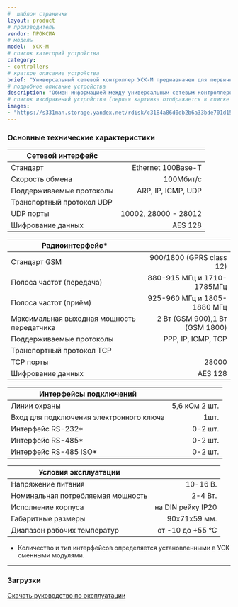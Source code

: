 ```yaml
---
#  шаблон странички
layout: product
# производитель
vendor: ПРОКСИА
# модель
model:  УСК-М
# список категорий устройства
category: 
- controllers
# краткое описание устройства
brief: "Универсальный сетевой контроллер УСК-M предназначен для первичного сбора и обработки информации, а также управления различными исполнительными устройствами в составе системы энергоменеджмента «Спрут-М»."
# подробное описание устройства
description: "Обмен информацией между универсальным сетевым контроллером и другими программно-аппаратными компонентами системы мониторинга и управления производится посредством сети передачи данных на базе технологий Ethernet, GPRS. Сетевой интерфейс контроллера реализован на базе микросхемы KS8721, которая соответствует стандарту Ethernet 100Base-Т. Обмен данными производится поверх протокола UDP, передаваемые данные шифруются по стандарту AES 128 битным ключом. Резервным каналом контроллера является GPRS, который выполнен на базе GSM модуля SIM800. Обмен данными по этому каналу осуществляется поверх протокола TCP, передаваемые данные шифруются по стандарту AES128. Контроллер имеет модульную конструкцию с возможностью подключения модулей расширения, в том числе и с гальванической развязкой в разных вариациях (GSM, RS-232, RS-485, RS-485 ISO)."
# список изображений устройства (первая картинка отображается в списке устройств)
images: 
- "https://s331man.storage.yandex.net/rdisk/c3184a86d0db2b6a33bde701d15b688a2fd64b8ca4d4a15ce81b8a19c97a25b8/5e83659f/fKqInKw3d7bLFOeFnMGnhL4vBl9ZRHdFJX7wqfnS8SRSNX1-mcnwOgXSF7Xzp7WYN9LQBmzpEXL0sDnfshGfa0ObRrULNzPPPS2z98S0rtmr8npumZHI4midPdWhecNq?uid=0&filename=unc-m.png&disposition=inline&hash=&limit=0&content_type=image%2Fpng&tknv=v2&owner_uid=1130000031733223&etag=93fe1cc465374750e209376382c7bcd4&hid=6f054e90a7d0f455566d2a7d64a101c1&fsize=509446&media_type=image&rtoken=Mq4oUxMWvTft&force_default=no&ycrid=na-5370b43e1dbd6ae8edaa2caacd247219-downloader21e&ts=5a228755d65c0&s=cc14da7e9c9abb943c6dc14fb7b5ab921e9623443852458c1fe0606de8636d6a&pb=U2FsdGVkX19qCJeEP5pE2O60Gjea9rZdrIPO5h6kXMQkk2Qq6GSwlvs-SSKeLgPuOWd8zKB1HnDKenOTqA97Q6WkzXZ6TCCjnhtA_LFskxZkf7zUKDoSndG5iB2vb005"
---
```


### Основные технические характеристики

|Сетевой интерфейс||
| ------------- |-------------:|
|Стандарт |	Ethernet 100Base-T|
|Скорость обмена|	100Мбит/с|
|Поддерживаемые протоколы|	ARP, IP, ICMP, UDP|
|Транспортный протокол UDP||
|UDP порты	|10002, 28000 - 28012|
|Шифрование данных|	AES 128|

|Радиоинтерфейс*||
| ------------- |-------------:|
|Стандарт	GSM |900/1800 (GPRS class 12)|
|Полоса частот (передача)	|880-915 МГц и 1710-1785МГц|
|Полоса частот (приём)	|925-960 МГц и 1805-1880 МГц|
|Максимальная выходная мощность передатчика	|2 Вт (GSM 900),1 Вт (GSM 1800)|
|Поддерживаемые протоколы	|PPP, IP, ICMP, TCP|
|Транспортный протокол	TCP||
|TCP порты	|28000|
|Шифрование данных	| AES 128 |

|Интерфейсы подключений||
| ------------- |-------------:|
|Линии охраны |5,6 кОм	2 шт.|
|Вход для подключения электронного ключа |	1шт.|
|Интерфейс RS-232*	|0-2 шт.|
|Интерфейс RS-485*	|0-2 шт.|
|Интерфейс RS-485 ISO*	|0-2 шт.|

|Условия эксплуатации||
| ------------- |-------------:|
|Напряжение питания	|10-16 В.|
|Номинальная потребляемая мощность	|2-4 Вт.|
|Исполнение корпуса |	на DIN рейку IP20|
|Габаритные размеры	|90х71х59 мм.|
|Диапазон рабочих температур 	|от -10 до +55 ℃|

* Количество и тип интерфейсов определяется установленными в УСК сменными модулями.

---

### Загрузки

[Скачать руководство по эксплуатации](https://yadi.sk/i/dKL4rfInSUgVyQ)
